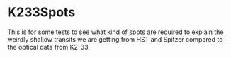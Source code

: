 # K233Spots

This is for some tests to see what kind of spots are required to explain the weirdly shallow transits we are getting from HST and Spitzer compared to the optical data from K2-33.

